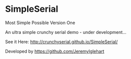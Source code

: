 # SimpleSerial
Most Simple Possible Version One

An ultra simple crunchy serial demo - under development...

See it Here: http://crunchyserial.github.io/SimpleSerial/

Developed by https://github.com/JeremyIglehart
